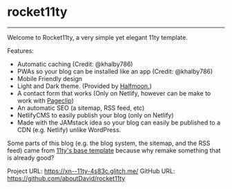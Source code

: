 # rocket11ty
***

Welcome to Rocket11ty, a very simple yet elegant 11ty template.

Features: 
- Automatic caching (Credit: @khalby786) 
- PWAs so your blog can be installed like an app (Credit: @khalby786) 
- Mobile Friendly design
- Light and Dark theme. (Provided by <a href="https://www.gethalfmoon.com/">Halfmoon.</a>)
- A contact form that works (Only on Netlify, however can be make to work with [Pageclip](https://pageclip.co/))
- An automatic SEO (a sitemap, RSS feed, etc)
- NetlifyCMS to easily publish your blog (only on Netlify)
- Made with the JAMstack idea so your blog can easily be published to a CDN (e.g. Netlify) unlike WordPress.

Some parts of this blog (e.g. the blog system, the sitemap, and the RSS feed) came from [11ty's base template](https://github.com/11ty/eleventy-base-blog) because why remake something that is already good?

Project URL: https://xn--11ty-4s83c.glitch.me/
GitHub URL: https://github.com/aboutDavid/rocket11ty